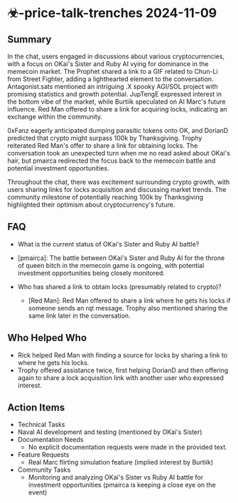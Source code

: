 # ☣-price-talk-trenches 2024-11-09

## Summary
 In the chat, users engaged in discussions about various cryptocurrencies, with a focus on OKai's Sister and Ruby AI vying for dominance in the memecoin market. The Prophet shared a link to a GIF related to Chun-Li from Street Fighter, adding a lighthearted element to the conversation. Antagonist.sats mentioned an intriguing .X spooky AGI/SOL project with promising statistics and growth potential. JupTengE expressed interest in the bottom vibe of the market, while Burtiik speculated on AI Marc's future influence. Red Man offered to share a link for acquiring locks, indicating an exchange within the community.

0xFanz eagerly anticipated dumping parasitic tokens onto OK, and DorianD predicted that crypto might surpass 100k by Thanksgiving. Trophy reiterated Red Man's offer to share a link for obtaining locks. The conversation took an unexpected turn when me no read asked about OKai's hair, but pmairca redirected the focus back to the memecoin battle and potential investment opportunities.

Throughout the chat, there was excitement surrounding crypto growth, with users sharing links for locks acquisition and discussing market trends. The community milestone of potentially reaching 100k by Thanksgiving highlighted their optimism about cryptocurrency's future.

## FAQ
 - What is the current status of OKai's Sister and Ruby AI battle?
  - [pmairca]: The battle between OKai's Sister and Ruby AI for the throne of queen bitch in the memecoin game is ongoing, with potential investment opportunities being closely monitored.

- Who has shared a link to obtain locks (presumably related to crypto)?
  - [Red Man]: Red Man offered to share a link where he gets his locks if someone sends an rqt message. Trophy also mentioned sharing the same link later in the conversation.

## Who Helped Who
 - Rick helped Red Man with finding a source for locks by sharing a link to where he gets his locks.
- Trophy offered assistance twice, first helping DorianD and then offering again to share a lock acquisition link with another user who expressed interest.

## Action Items
 - Technical Tasks
  - Naval AI development and testing (mentioned by OKai's Sister)
- Documentation Needs
  - No explicit documentation requests were made in the provided text.
- Feature Requests
  - Real Marc flirting simulation feature (implied interest by Burtiik)
- Community Tasks
  - Monitoring and analyzing OKai's Sister vs Ruby AI battle for investment opportunities (pmairca is keeping a close eye on the event)

